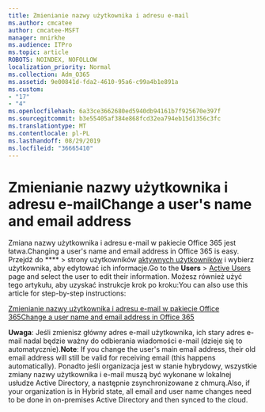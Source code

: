 ```yaml
---
title: Zmienianie nazwy użytkownika i adresu e-mail
ms.author: cmcatee
author: cmcatee-MSFT
manager: mnirkhe
ms.audience: ITPro
ms.topic: article
ROBOTS: NOINDEX, NOFOLLOW
localization_priority: Normal
ms.collection: Adm_O365
ms.assetid: 9e00841d-fda2-4610-95a6-c99a4b1e891a
ms.custom:
- "17"
- "4"
ms.openlocfilehash: 6a33ce3662680ed5940db94161b7f925670e397f
ms.sourcegitcommit: b3e55405af384e868fcd32ea794eb15d1356c3fc
ms.translationtype: MT
ms.contentlocale: pl-PL
ms.lasthandoff: 08/29/2019
ms.locfileid: "36665410"
---
```

# <a name="change-a-users-name-and-email-address"></a><span data-ttu-id="79498-102">Zmienianie nazwy użytkownika i adresu e-mail</span><span class="sxs-lookup"><span data-stu-id="79498-102">Change a user's name and email address</span></span>

<span data-ttu-id="79498-103">Zmiana nazwy użytkownika i adresu e-mail w pakiecie Office 365 jest łatwa.</span><span class="sxs-lookup"><span data-stu-id="79498-103">Changing a user's name and email address in Office 365 is easy.</span></span> <span data-ttu-id="79498-104">Przejdź do \*\*\*\* \> strony użytkowników [aktywnych użytkowników](https://go.microsoft.com/fwlink/p/?linkid=834822) i wybierz użytkownika, aby edytować ich informacje.</span><span class="sxs-lookup"><span data-stu-id="79498-104">Go to the **Users** \> [Active Users](https://go.microsoft.com/fwlink/p/?linkid=834822) page and select the user to edit their information.</span></span> <span data-ttu-id="79498-105">Możesz również użyć tego artykułu, aby uzyskać instrukcje krok po kroku:</span><span class="sxs-lookup"><span data-stu-id="79498-105">You can also use this article for step-by-step instructions:</span></span>
  
[<span data-ttu-id="79498-106">Zmienianie nazwy użytkownika i adresu e-mail w pakiecie Office 365</span><span class="sxs-lookup"><span data-stu-id="79498-106">Change a user name and email address in Office 365</span></span>](https://docs.microsoft.com/office365/admin/add-users/change-a-user-name-and-email-address)
  
 <span data-ttu-id="79498-107">**Uwaga**: Jeśli zmienisz główny adres e-mail użytkownika, ich stary adres e-mail nadal będzie ważny do odbierania wiadomości e-mail (dzieje się to automatycznie).</span><span class="sxs-lookup"><span data-stu-id="79498-107">**Note**: If you change the user's main email address, their old email address will still be valid for receiving email (this happens automatically).</span></span> <span data-ttu-id="79498-108">Ponadto jeśli organizacja jest w stanie hybrydowy, wszystkie zmiany nazwy użytkownika i e-mail muszą być wykonane w lokalnej usłudze Active Directory, a następnie zsynchronizowane z chmurą.</span><span class="sxs-lookup"><span data-stu-id="79498-108">Also, if your organization is in Hybrid state, all email and user name changes need to be done in on-premises Active Directory and then synced to the cloud.</span></span>